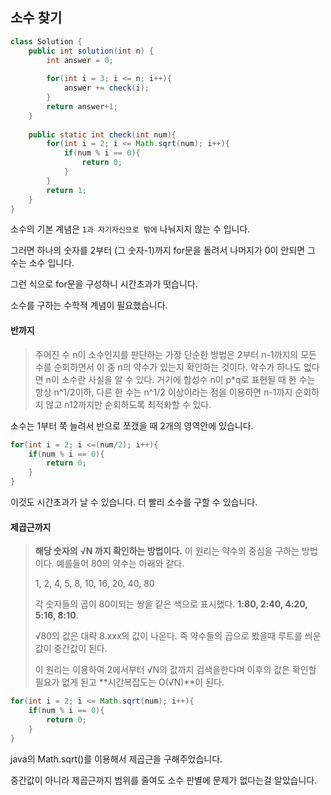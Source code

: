 ## 소수 찾기

```java
class Solution {
    public int solution(int n) {
        int answer = 0;
        
        for(int i = 3; i <= n; i++){
            answer += check(i);
        }
        return answer+1;
    }
    
    public static int check(int num){
        for(int i = 2; i <= Math.sqrt(num); i++){
            if(num % i == 0){
                return 0;
            }
        }
        return 1;
    }
}
```

소수의 기본 계념은 `1과 자기자신으로 밖에` 나눠지지 않는 수 입니다.

그러면 하나의 숫자를 2부터 (그 숫자-1)까지 for문을 돌려서 나머지가 0이 안되면 그 수는 소수 입니다.

그런 식으로 for문을 구성하니 시간초과가 떳습니다. 

소수를 구하는 수학적 계념이 필요했습니다. 



#### 반까지

> 주어진 수 n이 소수인지를 판단하는 가장 단순한 방법은 2부터 n-1까지의 모든 수를 순회하면서 이 중 n의 약수가 있는지 확인하는 것이다. 약수가 하나도 없다면 n이 소수란 사실을 알 수 있다. 거기에 합성수 n이 p*q로 표현될 때 한 수는 항상 n^1/2이하, 다른 한 수는 n^1/2 이상이라는 점을 이용하면 n-1까지 순회하지 않고 n12까지만 순회하도록 최적화할 수 있다.

소수는 1부터 쭉 늘려서 반으로 쪼갰을 때 2개의 영역안에 있습니다. 

```java
for(int i = 2; i <=(num/2); i++){
    if(num % i == 0){
        return 0;
    }
}
```

이것도 시간초과가 날 수 있습니다. 더 빨리 소수를 구할 수 있습니다.



#### 제곱근까지

> **해당 숫자의** **√N 까지 확인하는 방법이다.** 이 원리는 약수의 중심을 구하는 방법이다. 예를들어 80의 약수는 아래와 같다.
>
> 1, 2, 4, 5, 8, 10, 16, 20, 40, 80
>
> 각 숫자들의 곱이 80이되는 쌍을 같은 색으로 표시했다. **1:80, 2:40, 4:20, 5:16, 8:10**. 
>
> √80의 값은 대략 8.xxx의 값이 나온다. 즉 약수들의 곱으로 봤을때 루트를 씌운 값이 중간값이 된다. 
>
> 이 원리는 이용하여 2에서부터 √N의 값까지 검색을한다며 이후의 값은 확인할 필요가 없게 된고 **시간복잡도는 O(√N)**이 된다. 

```java
for(int i = 2; i <= Math.sqrt(num); i++){
    if(num % i == 0){
    	return 0;
    }
}
```

java의 Math.sqrt()를 이용해서 제곱근을 구해주었습니다.

중간값이 아니라 제곱근까지 범위를 줄여도 소수 판별에 문제가 없다는걸 알았습니다. 